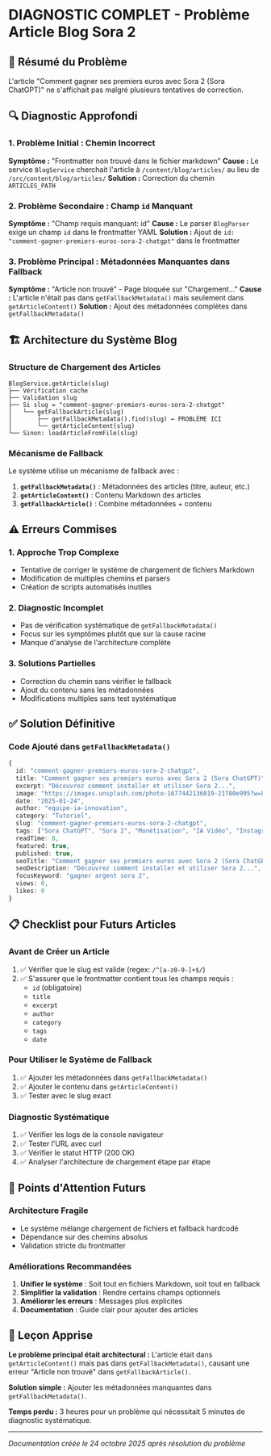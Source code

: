 # DIAGNOSTIC COMPLET - Problème Article Blog Sora 2

## 🎯 Résumé du Problème
L'article "Comment gagner ses premiers euros avec Sora 2 (Sora ChatGPT)" ne s'affichait pas malgré plusieurs tentatives de correction.

## 🔍 Diagnostic Approfondi

### 1. Problème Initial : Chemin Incorrect
**Symptôme :** "Frontmatter non trouvé dans le fichier markdown"
**Cause :** Le service `BlogService` cherchait l'article à `/content/blog/articles/` au lieu de `/src/content/blog/articles/`
**Solution :** Correction du chemin `ARTICLES_PATH`

### 2. Problème Secondaire : Champ `id` Manquant
**Symptôme :** "Champ requis manquant: id"
**Cause :** Le parser `BlogParser` exige un champ `id` dans le frontmatter YAML
**Solution :** Ajout de `id: "comment-gagner-premiers-euros-sora-2-chatgpt"` dans le frontmatter

### 3. Problème Principal : Métadonnées Manquantes dans Fallback
**Symptôme :** "Article non trouvé" - Page bloquée sur "Chargement..."
**Cause :** L'article n'était pas dans `getFallbackMetadata()` mais seulement dans `getArticleContent()`
**Solution :** Ajout des métadonnées complètes dans `getFallbackMetadata()`

## 🏗️ Architecture du Système Blog

### Structure de Chargement des Articles
```
BlogService.getArticle(slug)
├── Vérification cache
├── Validation slug
├── Si slug = "comment-gagner-premiers-euros-sora-2-chatgpt"
│   └── getFallbackArticle(slug)
│       ├── getFallbackMetadata().find(slug) ← PROBLÈME ICI
│       └── getArticleContent(slug)
└── Sinon: loadArticleFromFile(slug)
```

### Mécanisme de Fallback
Le système utilise un mécanisme de fallback avec :
1. **`getFallbackMetadata()`** : Métadonnées des articles (titre, auteur, etc.)
2. **`getArticleContent()`** : Contenu Markdown des articles
3. **`getFallbackArticle()`** : Combine métadonnées + contenu

## ⚠️ Erreurs Commises

### 1. Approche Trop Complexe
- Tentative de corriger le système de chargement de fichiers Markdown
- Modification de multiples chemins et parsers
- Création de scripts automatisés inutiles

### 2. Diagnostic Incomplet
- Pas de vérification systématique de `getFallbackMetadata()`
- Focus sur les symptômes plutôt que sur la cause racine
- Manque d'analyse de l'architecture complète

### 3. Solutions Partielles
- Correction du chemin sans vérifier le fallback
- Ajout du contenu sans les métadonnées
- Modifications multiples sans test systématique

## ✅ Solution Définitive

### Code Ajouté dans `getFallbackMetadata()`
```typescript
{
  id: "comment-gagner-premiers-euros-sora-2-chatgpt",
  title: "Comment gagner ses premiers euros avec Sora 2 (Sora ChatGPT)",
  excerpt: "Découvrez comment installer et utiliser Sora 2...",
  image: "https://images.unsplash.com/photo-1677442136019-21780e995?w=800&h=400&fit=crop",
  date: "2025-01-24",
  author: "equipe-ia-innovation",
  category: "Tutoriel",
  slug: "comment-gagner-premiers-euros-sora-2-chatgpt",
  tags: ["Sora ChatGPT", "Sora 2", "Monétisation", "IA Vidéo", "Instagram", "Tutoriel"],
  readTime: 8,
  featured: true,
  published: true,
  seoTitle: "Comment gagner ses premiers euros avec Sora 2 (Sora ChatGPT)",
  seoDescription: "Découvrez comment installer et utiliser Sora 2...",
  focusKeyword: "gagner argent sora 2",
  views: 0,
  likes: 0
}
```

## 📋 Checklist pour Futurs Articles

### Avant de Créer un Article
1. ✅ Vérifier que le slug est valide (regex: `/^[a-z0-9-]+$/`)
2. ✅ S'assurer que le frontmatter contient tous les champs requis :
   - `id` (obligatoire)
   - `title`
   - `excerpt`
   - `author`
   - `category`
   - `tags`
   - `date`

### Pour Utiliser le Système de Fallback
1. ✅ Ajouter les métadonnées dans `getFallbackMetadata()`
2. ✅ Ajouter le contenu dans `getArticleContent()`
3. ✅ Tester avec le slug exact

### Diagnostic Systématique
1. ✅ Vérifier les logs de la console navigateur
2. ✅ Tester l'URL avec curl
3. ✅ Vérifier le statut HTTP (200 OK)
4. ✅ Analyser l'architecture de chargement étape par étape

## 🚨 Points d'Attention Futurs

### Architecture Fragile
- Le système mélange chargement de fichiers et fallback hardcodé
- Dépendance sur des chemins absolus
- Validation stricte du frontmatter

### Améliorations Recommandées
1. **Unifier le système** : Soit tout en fichiers Markdown, soit tout en fallback
2. **Simplifier la validation** : Rendre certains champs optionnels
3. **Améliorer les erreurs** : Messages plus explicites
4. **Documentation** : Guide clair pour ajouter des articles

## 🎯 Leçon Apprise

**Le problème principal était architectural :** L'article était dans `getArticleContent()` mais pas dans `getFallbackMetadata()`, causant une erreur "Article non trouvé" dans `getFallbackArticle()`.

**Solution simple :** Ajouter les métadonnées manquantes dans `getFallbackMetadata()`.

**Temps perdu :** 3 heures pour un problème qui nécessitait 5 minutes de diagnostic systématique.

---
*Documentation créée le 24 octobre 2025 après résolution du problème*
